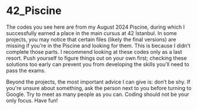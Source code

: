 # 42_Piscine

The codes you see here are from my August 2024 Piscine, during which I successfully earned a place in the main cursus at 42 İstanbul. In some projects, you may notice that certain files (likely the final versions) are missing if you're in the Piscine and looking for them. This is because I didn’t complete those parts. I recommend looking at these codes only as a last resort. Push yourself to figure things out on your own first; checking these solutions too early can prevent you from developing the skills you’ll need to pass the exams.

Beyond the projects, the most important advice I can give is: don’t be shy. If you're unsure about something, ask the person next to you before turning to Google. Try to meet as many people as you can. Coding should not be your only focus. Have fun!




